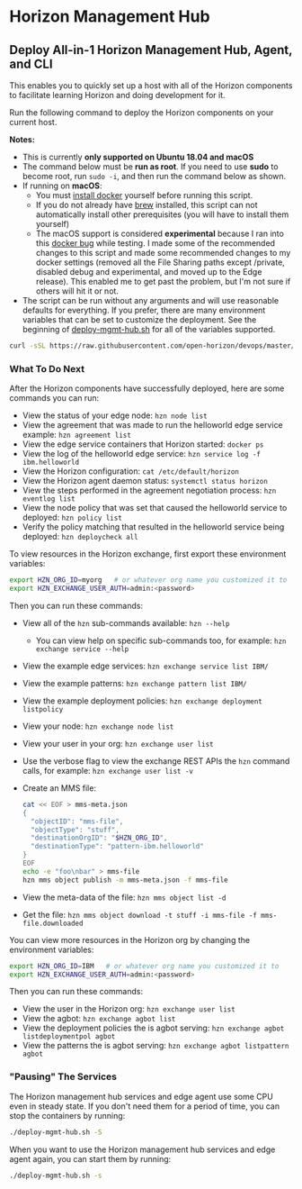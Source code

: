 # Horizon Management Hub

## <a id=deploy-all-in-1></a> Deploy All-in-1 Horizon Management Hub, Agent, and CLI

This enables you to quickly set up a host with all of the Horizon components to facilitate learning Horizon and doing development for it.

Run the following command to deploy the Horizon components on your current host.

**Notes:**

- This is currently **only supported on Ubuntu 18.04 and macOS**
- The command below must be **run as root**. If you need to use **sudo** to become root, run `sudo -i`, and then run the command below as shown.
- If running on **macOS**:
  - You must [install docker](https://docs.docker.com/docker-for-mac/install) yourself before running this script.
  - If you do not already have [brew](https://brew.sh/) installed, this script can not automatically install other prerequisites (you will have to install them yourself)
  - The macOS support is considered **experimental** because I ran into this [docker bug](https://github.com/docker/for-mac/issues/3499) while testing. I made some of the recommended changes to this script and made some recommended changes to my docker settings (removed all the File Sharing paths except /private, disabled debug and experimental, and moved up to the Edge release). This enabled me to get past the problem, but I'm not sure if others will hit it or not.
- The script can be run without any arguments and will use reasonable defaults for everything. If you prefer, there are many environment variables that can be set to customize the deployment. See the beginning of [deploy-mgmt-hub.sh](deploy-mgmt-hub.sh) for all of the variables supported.

```bash
curl -sSL https://raw.githubusercontent.com/open-horizon/devops/master/mgmt-hub/deploy-mgmt-hub.sh | bash
```

### <a id=all-in-1-what-next></a> What To Do Next

After the Horizon components have successfully deployed, here are some commands you can run:

- View the status of your edge node: `hzn node list`
- View the agreement that was made to run the helloworld edge service example: `hzn agreement list`
- View the edge service containers that Horizon started: `docker ps`
- View the log of the helloworld edge service: `hzn service log -f ibm.helloworld`
- View the Horizon configuration: `cat /etc/default/horizon`
- View the Horizon agent daemon status: `systemctl status horizon`
- View the steps performed in the agreement negotiation process: `hzn eventlog list`
- View the node policy that was set that caused the helloworld service to deployed: `hzn policy list`
- Verify the policy matching that resulted in the helloworld service being deployed: `hzn deploycheck all`

To view resources in the Horizon exchange, first export these environment variables:

```bash
export HZN_ORG_ID=myorg   # or whatever org name you customized it to
export HZN_EXCHANGE_USER_AUTH=admin:<password>
```

Then you can run these commands:

- View all of the `hzn` sub-commands available: `hzn --help`
  - You can view help on specific sub-commands too, for example: `hzn exchange service --help`
- View the example edge services: `hzn exchange service list IBM/`
- View the example patterns: `hzn exchange pattern list IBM/`
- View the example deployment policies: `hzn exchange deployment listpolicy`
- View your node: `hzn exchange node list`
- View your user in your org: `hzn exchange user list`
- Use the verbose flag to view the exchange REST APIs the `hzn` command calls, for example: `hzn exchange user list -v`
- Create an MMS file:

  ```bash
  cat << EOF > mms-meta.json
  {
    "objectID": "mms-file",
    "objectType": "stuff",
    "destinationOrgID": "$HZN_ORG_ID",
    "destinationType": "pattern-ibm.helloworld"
  }
  EOF
  echo -e "foo\nbar" > mms-file
  hzn mms object publish -m mms-meta.json -f mms-file
  ```

- View the meta-data of the file: `hzn mms object list -d`
- Get the file: `hzn mms object download -t stuff -i mms-file -f mms-file.downloaded`

You can view more resources in the Horizon org by changing the environment variables:

```bash
export HZN_ORG_ID=IBM   # or whatever org name you customized it to
export HZN_EXCHANGE_USER_AUTH=admin:<password>
```

Then you can run these commands:

- View the user in the Horizon org: `hzn exchange user list`
- View the agbot: `hzn exchange agbot list`
- View the deployment policies the is agbot serving: `hzn exchange agbot listdeploymentpol agbot`
- View the patterns the is agbot serving: `hzn exchange agbot listpattern agbot`

### <a id=all-in-1-pause></a> "Pausing" The Services

The Horizon management hub services and edge agent use some CPU even in steady state. If you don't need them for a period of time, you can stop the containers by running:

```bash
./deploy-mgmt-hub.sh -S
```

When you want to use the Horizon management hub services and edge agent again, you can start them by running:

```bash
./deploy-mgmt-hub.sh -s
```
